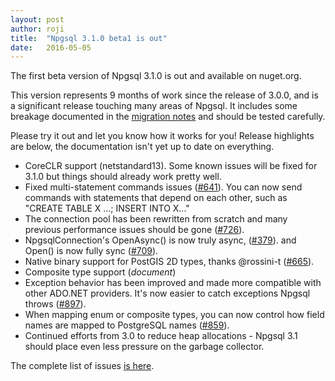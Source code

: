 ```yaml
---
layout: post
author: roji
title:  "Npgsql 3.1.0 beta1 is out"
date:   2016-05-05
---
```

The first beta version of Npgsql 3.1.0 is out and available on nuget.org.

This version represents 9 months of work since the release of 3.0.0, and is a significant release
touching many areas of Npgsql. It includes some breakage documented in the
[migration notes](../doc/3.1/migration.html) and should be tested carefully.

Please try it out and let you know how it works for you! Release highlights are below, the documentation
isn't yet up to date on everything.

* CoreCLR support (netstandard13). Some known issues will be fixed for 3.1.0 but things should already work pretty well.
* Fixed multi-statement commands issues ([#641](https://github.com/npgsql/npgsql/issues/641)).
  You can now send commands with statements that depend on each other, such as "CREATE TABLE X ...; INSERT INTO X..."
* The connection pool has been rewritten from scratch and many previous performance issues should be gone
  ([#726](https://github.com/npgsql/npgsql/issues/726)).
* NpgsqlConnection's OpenAsync() is now truly async, ([#379](https://github.com/npgsql/npgsql/issues/379)).
  and Open() is now fully sync ([#709](https://github.com/npgsql/npgsql/issues/709)).
* Native binary support for PostGIS 2D types, thanks @rossini-t ([#665](https://github.com/npgsql/npgsql/pull/665)).
* Composite type support (*document*)
* Exception behavior has been improved and made more compatible with other ADO.NET providers. It's now easier to
  catch exceptions Npgsql throws ([#897](https://github.com/npgsql/npgsql/issues/897)).
* When mapping enum or composite types, you can now control how field names are mapped to PostgreSQL names
  ([#859](https://github.com/npgsql/npgsql/issues/859)).
* Continued efforts from 3.0 to reduce heap allocations - Npgsql 3.1 should place even less pressure on the garbage collector.

The complete list of issues [is here](https://github.com/npgsql/npgsql/issues?utf8=%E2%9C%93&q=milestone%3A3.1-beta1+).